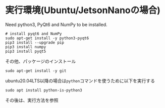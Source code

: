 # 実行環境(Ubuntu/JetsonNanoの場合)

Need python3, PyQt6 and NumPy to be installed.

```
# install pyqt6 and NumPy
sudo apt-get install -y python3-pyqt6
pip3 install --upgrade pip
pip3 install numpy
pip3 install pyqt5
```

その他、パッケージのインストール

```
sudo apt-get install -y git
```

ubuntu20.04LTS以降の場合は`python`コマンドを使うために以下を実行する

```
sudo apt install python-is-python3
```

その後は、実行方法を参照

